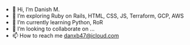- 👋 Hi, I’m Danish M.
- 👀 I’m exploring Ruby on Rails, HTML, CSS, JS, Terraform, GCP, AWS
- 🌱 I’m currently learning Python, RoR
- 💞️ I’m looking to collaborate on ...
- 📫 How to reach me danxb47@icloud.com

<!---
mrscraps13/mrscraps13 is a ✨ special ✨ repository because its `README.md` (this file) appears on your GitHub profile.
You can click the Preview link to take a look at your changes.
--->
